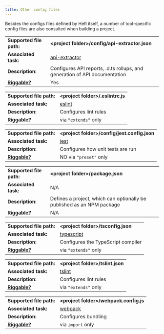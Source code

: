 ```yaml
---
title: Other config files
---
```


Besides the configs files defined by Heft itself, a number of tool-specific config files are also
consulted when building a project.

| | |
| --- | --- |
| **Supported file path:** | **&lt;project folder&gt;/config/api-extractor.json** |
| **Associated task:** | [api-extractor](../heft_tasks/api-extractor) |
| **Description:** | Configures API reports, .d.ts rollups, and generation of API documentation |
| [**Riggable?**](../heft/rig_packages)  | Yes |

| | |
| --- | --- |
| **Supported file path:** | **&lt;project folder&gt;/.eslintrc.js** |
| **Associated task:** | [eslint](../heft_tasks/eslint) |
| **Description:** | Configures lint rules |
| [**Riggable?**](../heft/rig_packages)  | via `"extends"` only |

| | |
| --- | --- |
| **Supported file path:** | **&lt;project folder&gt;/config/jest.config.json** |
| **Associated task:** | [jest](../heft_tasks/jest) |
| **Description:** | Configures how unit tests are run |
| [**Riggable?**](../heft/rig_packages)  | NO via `"preset"` only |

| | |
| --- | --- |
| **Supported file path:** | **&lt;project folder&gt;/package.json** |
| **Associated task:** | N/A |
| **Description:** | Defines a project, which can optionally be published as an NPM package |
| [**Riggable?**](../heft/rig_packages)  | N/A |

| | |
| --- | --- |
| **Supported file path:** | **&lt;project folder&gt;/tsconfig.json** |
| **Associated task:** | [typescript](../heft_tasks/typescript) |
| **Description:** | Configures the TypeScript compiler |
| [**Riggable?**](../heft/rig_packages)  | via `"extends"` only |

| | |
| --- | --- |
| **Supported file path:** | **&lt;project folder&gt;/tslint.json** |
| **Associated task:** | [tslint](../heft_tasks/tslint) |
| **Description:** | Configures lint rules |
| [**Riggable?**](../heft/rig_packages)  |  via `"extends"` only |

| | |
| --- | --- |
| **Supported file path:** | **&lt;project folder&gt;/webpack.config.js** |
| **Associated task:** | [webpack](../heft_tasks/webpack) |
| **Description:** | Configures bundling |
| [**Riggable?**](../heft/rig_packages)  | via `import` only |
